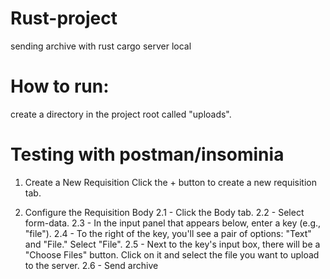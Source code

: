 # Rust-project
sending archive with rust cargo server local

# How to run:
create a directory in the project root called "uploads".

# Testing with postman/insominia

1. Create a New Requisition
Click the + button to create a new requisition tab.

2. Configure the Requisition Body
2.1 - Click the Body tab.
2.2 - Select form-data.
2.3 - In the input panel that appears below, enter a key (e.g., "file").
2.4 - To the right of the key, you'll see a pair of options: "Text" and "File." Select "File".
2.5 - Next to the key's input box, there will be a "Choose Files" button. Click on it and select the file you want to upload to the server.
2.6 - Send archive


